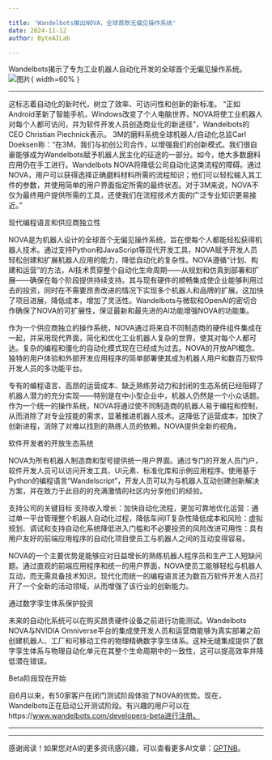 ```yaml
---

title: 'Wandelbots推出NOVA，全球首款无偏见操作系统'
date: 2024-11-12
author: ByteAILab

---
```


Wandelbots揭示了专为工业机器人自动化开发的全球首个无偏见操作系统。![图片](https://ai-techpark.com/wp-content/uploads/2024/11/Wandelbots-960x540.jpg){ width=60% }

---
这标志着自动化的新时代，树立了效率、可访问性和创新的新标准。
“正如Android革新了智能手机，Windows改变了个人电脑世界，NOVA将使工业机器人对每个人都可访问，并为软件开发人员创造商业化的新途径”，Wandelbots的CEO Christian Piechnick表示。
3M的磨料系统全球机器人/自动化总监Carl Doeksen称：“在3M，我们与初创公司合作，以增强我们的创新模式。我们很自豪能够成为Wandelbots赋予机器人民主化的征途的一部分。如今，绝大多数磨料应用仍在手工进行。Wandelbots NOVA将降低公司自动化这类流程的障碍。通过NOVA，用户可以获得选择正确磨料材料所需的流程知识；他们可以轻松输入其工件的参数，并使用简单的用户界面指定所需的最终状态。对于3M来说，NOVA不仅为最终用户提供所需的工具，还使我们在流程技术方面的广泛专业知识更易接近。”

现代编程语言和供应商独立性

NOVA是为机器人设计的全球首个无偏见操作系统，旨在使每个人都能轻松获得机器人技术。通过支持Python和JavaScript等现代开发工具，NOVA赋予开发人员轻松创建和扩展机器人应用的能力，降低自动化的复杂性。NOVA遵循“计划、构建和运营”的方法，AI技术贯穿整个自动化生命周期——从规划和仿真到部署和扩展——确保在每个阶段提供持续支持。其与现有硬件的顺畅集成使企业能够利用过去的投资，同时在不需要昂贵改进的情况下实现多个机器人和品牌的扩展。这加快了项目进展，降低成本，增加了灵活性。Wandelbots与微软和OpenAI的密切合作确保了NOVA的可扩展性，保证最新和最先进的AI功能增强NOVA的功能集。

作为一个供应商独立的操作系统，NOVA通过将来自不同制造商的硬件组件集成在一起，并采用现代界面，简化和优化工业机器人复杂的世界，使其对每个人都可达。复杂的编程和僵化的自动化模式现在已经成为过去。NOVA的开放API概念、独特的用户体验和外部开发应用程序的简单部署使其成为机器人用户和数百万软件开发人员的多功能平台。

专有的编程语言、高昂的运营成本、缺乏熟练劳动力和封闭的生态系统已经阻碍了机器人潜力的充分实现——特别是在中小型企业中，机器人仍然是一个小众话题。作为一个统一的操作系统，NOVA将通过使不同制造商的机器人易于编程和控制，从而消除了对专业技能的需求，显著推进机器人技术。这降低了运营成本，加快了创新进程，消除了对难以找到的熟练人员的依赖。NOVA提供全新的视角。

软件开发者的开放生态系统

NOVA为所有机器人制造商和型号提供统一用户界面。通过专门的开发人员门户，软件开发人员可以访问开发工具、UI元素、标准化库和示例应用程序。使用基于Python的编程语言“Wandelscript”，开发人员可以为与机器人互动创建创新解决方案，并在致力于此目的的充满激情的社区内分享他们的经验。

支持公司的关键目标
支持收入增长：加快自动化流程，更加可靠地优化运营：通过单一平台管理整个机器人自动化过程，降低车间IT复杂性降低成本和风险：虚拟规划、调试和支持自动化系统降低进入门槛和不必要投资的风险改进可用性：具有用户友好的前端应用程序的自动化项目使员工与机器人之间的互动变得容易。

NOVA的一个主要优势是能够应对日益增长的熟练机器人程序员和生产工人短缺问题。通过直观的前端应用程序和统一的用户界面，NOVA使员工能够轻松与机器人互动，而无需具备技术知识。现代化而统一的编程语言还为数百万软件开发人员打开了一个全新的活动领域，从而增强了该行业的创新能力。

通过数字孪生体系保护投资

未来的自动化系统可以在购买昂贵硬件设备之前进行功能测试。Wandelbots NOVA与NVIDIA Omniverse平台的集成使开发人员和运营商能够为真实部署之前创建机器人、工厂和可移动工件的物理精确数字孪生体系。这种无缝集成提供了数字孪生体系与物理自动化单元在其整个生命周期中的一致性，这可以提高效率并降低潜在错误。

Beta阶段现在开始

自6月以来，有50家客户在闭门测试阶段体验了NOVA的优势。现在，Wandelbots正在启动公开测试阶段。有兴趣的用户可以在https://www.wandelbots.com/developers-beta进行注册。

---
---
感谢阅读！如果您对AI的更多资讯感兴趣，可以查看更多AI文章：[GPTNB](https://gptnb.com)。
